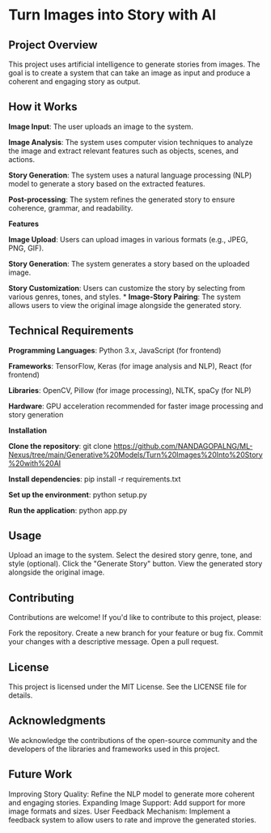 # Turn Images into Story with AI


## Project Overview

This project uses artificial intelligence to generate stories from images. The goal is to create a system that can take an image as input and produce a coherent and engaging story as output.

## How it Works

**Image Input**: The user uploads an image to the system.

**Image Analysis**: The system uses computer vision techniques to analyze the image and extract relevant features such as objects, scenes, and actions.

**Story Generation**: The system uses a natural language processing (NLP) model to generate a story based on the extracted features.

**Post-processing**: The system refines the generated story to ensure coherence, grammar, and readability.

**Features**

**Image Upload**: Users can upload images in various formats (e.g., JPEG, PNG, GIF).

**Story Generation**: The system generates a story based on the uploaded image.

**Story Customization**: Users can customize the story by selecting from various genres, tones, and styles.
*
**Image-Story Pairing**: The system allows users to view the original image alongside the generated story.

## Technical Requirements

**Programming Languages**: Python 3.x, JavaScript (for frontend)

**Frameworks**: TensorFlow, Keras (for image analysis and NLP), React (for frontend)

**Libraries**: OpenCV, Pillow (for image processing), NLTK, spaCy (for NLP)

**Hardware**: GPU acceleration recommended for faster image processing and story generation

**Installation**

**Clone the repository**: git clone https://github.com/NANDAGOPALNG/ML-Nexus/tree/main/Generative%20Models/Turn%20Images%20Into%20Story%20with%20AI

**Install dependencies**: pip install -r requirements.txt

**Set up the environment**: python setup.py

**Run the application**: python app.py

## Usage

Upload an image to the system.
Select the desired story genre, tone, and style (optional).
Click the "Generate Story" button.
View the generated story alongside the original image.

## Contributing

Contributions are welcome! If you'd like to contribute to this project, please:

Fork the repository.
Create a new branch for your feature or bug fix.
Commit your changes with a descriptive message.
Open a pull request.

## License
This project is licensed under the MIT License. See the LICENSE file for details.

## Acknowledgments

We acknowledge the contributions of the open-source community and the developers of the libraries and frameworks used in this project.

## Future Work

Improving Story Quality: Refine the NLP model to generate more coherent and engaging stories.
Expanding Image Support: Add support for more image formats and sizes.
User Feedback Mechanism: Implement a feedback system to allow users to rate and improve the generated stories.

